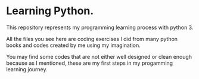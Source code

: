# Learning Python.

This repository represents my programming learning
process with python 3.

All the files you see here are coding exercises I
did from many python books and codes created by me
using my imagination.

You may find some codes that are not either well
designed or clean enough because as I mentioned,
these are my first steps in my progamming learning
journey.
